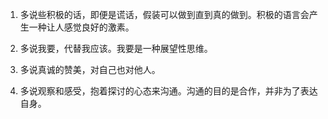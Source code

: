 1. 多说些积极的话，即便是谎话，假装可以做到直到真的做到。积极的语言会产生一种让人感觉良好的激素。

1. 多说我要，代替我应该。我要是一种展望性思维。
2. 多说真诚的赞美，对自己也对他人。
3. 多说观察和感受，抱着探讨的心态来沟通。沟通的目的是合作，并非为了表达自身。


